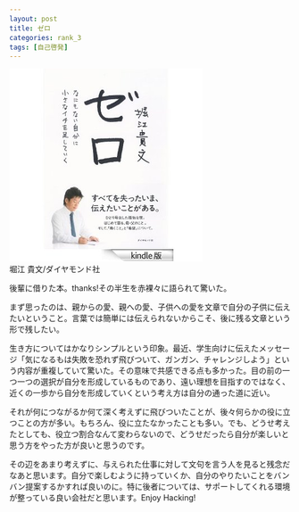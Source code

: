 ```yaml
---
layout: post
title: ゼロ
categories: rank_3
tags: [自己啓発]
---
```



<div class="book"><div class="book_image"><a href="http://www.amazon.co.jp/dp/4478025800"><img src="/images/zero.jpg"></a></div><div class="book_info">堀江 貴文/ダイヤモンド社</div><div class="clear"></div></div>

後輩に借りた本。thanks!その半生を赤裸々に語られて驚いた。

まず思ったのは、親からの愛、親への愛、子供への愛を文章で自分の子供に伝えたいということ。言葉では簡単には伝えられないからこそ、後に残る文章という形で残したい。

生き方についてはかなりシンプルという印象。最近、学生向けに伝えたメッセージ「気になるもは失敗を恐れず飛びついて、ガンガン、チャレンジしよう」という内容が重複していて驚いた。その意味で共感できる点も多かった。目の前の一つ一つの選択が自分を形成しているものであり、遠い理想を目指すのではなく、近くの一歩から自分を形成していくという考え方は自分の通った道に近い。

それが何につながるか何て深く考えずに飛びついたことが、後々何らかの役に立つことの方が多い。もちろん、役に立たなかったことも多い。でも、どうせ考えたとしても、役立つ割合なんて変わらないので、どうせだったら自分が楽しいと思う方をやった方が良いと思うのです。

その辺をあまり考えずに、与えられた仕事に対して文句を言う人を見ると残念だなあと思います。自分で楽しむように持っていくか、自分のやりたいことをバンバン提案するかすれば良いのに。特に後者については、サポートしてくれる環境が整っている良い会社だと思います。Enjoy Hacking!
